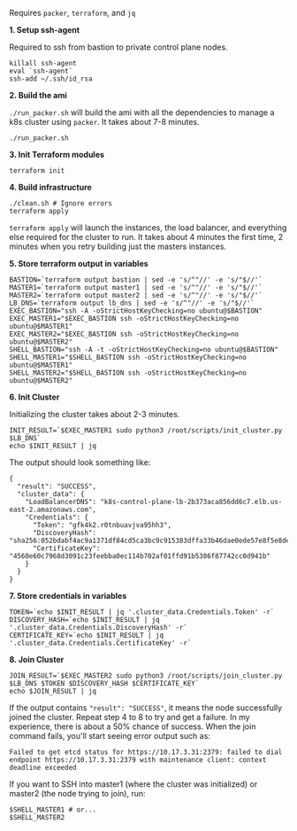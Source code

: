 Requires `packer`, `terraform`, and `jq`

**1. Setup ssh-agent**

Required to ssh from bastion to private control plane nodes.
```
killall ssh-agent
eval `ssh-agent`
ssh-add ~/.ssh/id_rsa
```

**2. Build the ami**

`./run_packer.sh` will build the ami with all the dependencies to manage a k8s cluster using `packer`. It takes about 7-8 minutes.
```
./run_packer.sh
```

**3. Init Terraform modules**
```
terraform init
```

**4. Build infrastructure**
```
./clean.sh # Ignore errors
terraform apply
```

`terraform apply` will launch the instances, the load balancer, and everything else required for the cluster to run. It takes about 4 minutes the first time, 2 minutes when you retry building just the masters instances.

**5. Store terraform output in variables**
```
BASTION=`terraform output bastion | sed -e 's/^"//' -e 's/"$//'`
MASTER1=`terraform output master1 | sed -e 's/^"//' -e 's/"$//'`
MASTER2=`terraform output master2 | sed -e 's/^"//' -e 's/"$//'`
LB_DNS=`terraform output lb_dns | sed -e 's/^"//' -e 's/"$//'`
EXEC_BASTION="ssh -A -oStrictHostKeyChecking=no ubuntu@$BASTION"
EXEC_MASTER1="$EXEC_BASTION ssh -oStrictHostKeyChecking=no ubuntu@$MASTER1"
EXEC_MASTER2="$EXEC_BASTION ssh -oStrictHostKeyChecking=no ubuntu@$MASTER2"
SHELL_BASTION="ssh -A -t -oStrictHostKeyChecking=no ubuntu@$BASTION"
SHELL_MASTER1="$SHELL_BASTION ssh -oStrictHostKeyChecking=no ubuntu@$MASTER1"
SHELL_MASTER2="$SHELL_BASTION ssh -oStrictHostKeyChecking=no ubuntu@$MASTER2"
```

**6. Init Cluster**

Initializing the cluster takes about 2-3 minutes.

```
INIT_RESULT=`$EXEC_MASTER1 sudo python3 /root/scripts/init_cluster.py $LB_DNS`
echo $INIT_RESULT | jq
```

The output should look something like:
```
{
  "result": "SUCCESS",
  "cluster_data": {
    "LoadBalancerDNS": "k8s-control-plane-lb-2b373aca856dd6c7.elb.us-east-2.amazonaws.com",
    "Credentials": {
      "Token": "gfk4k2.r0tnbuavjva95hh3",
      "DiscoveryHash": "sha256:052bdabf4ac9a1371df84cd5ca3bc9c915383dffa33b46dae0ede57e8f5e8dea",
      "CertificateKey": "4560e60c7968d3091c23feebba0ec114b702af01ffd91b5386f87742cc0d941b"
    }
  }
}
```

**7. Store credentials in variables**
```
TOKEN=`echo $INIT_RESULT | jq '.cluster_data.Credentials.Token' -r`
DISCOVERY_HASH=`echo $INIT_RESULT | jq '.cluster_data.Credentials.DiscoveryHash' -r`
CERTIFICATE_KEY=`echo $INIT_RESULT | jq '.cluster_data.Credentials.CertificateKey' -r`
```

**8. Join Cluster**
```
JOIN_RESULT=`$EXEC_MASTER2 sudo python3 /root/scripts/join_cluster.py $LB_DNS $TOKEN $DISCOVERY_HASH $CERTIFICATE_KEY`
echo $JOIN_RESULT | jq
```

If the output contains `"result": "SUCCESS"`, it means the node successfully joined the cluster. Repeat step 4 to 8 to try and get a failure. In my experience, there is about a 50% chance of success. When the join command fails, you'll start seeing error output such as:

```
Failed to get etcd status for https://10.17.3.31:2379: failed to dial endpoint https://10.17.3.31:2379 with maintenance client: context deadline exceeded
```

If you want to SSH into master1 (where the cluster was initialized) or master2 (the node trying to join), run:
```
$SHELL_MASTER1 # or...
$SHELL_MASTER2
```